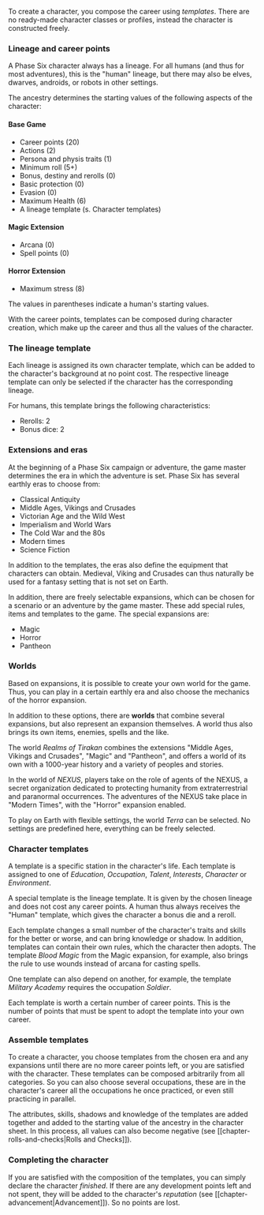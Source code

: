 To create a character, you compose the career using *templates*. There are no ready-made character classes or profiles, instead the character is constructed freely.

### Lineage and career points

A Phase Six character always has a lineage. For all humans (and thus for most adventures), this is the "human" lineage, but there may also be elves, dwarves, androids, or robots in other settings.

The ancestry determines the starting values of the following aspects of the character:

#### Base Game

* Career points (20)
* Actions (2)
* Persona and physis traits (1)
* Minimum roll (5+)
* Bonus, destiny and rerolls (0)
* Basic protection (0)
* Evasion (0)
* Maximum Health (6)
* A lineage template (s. Character templates)

#### Magic Extension

* Arcana (0)
* Spell points (0)

#### Horror Extension

* Maximum stress (8)

The values in parentheses indicate a human's starting values.

With the career points, templates can be composed during character creation, which make up the career and thus all the values of the character.

### The lineage template

Each lineage is assigned its own character template, which can be added to the character's background at no point cost. The respective lineage template can only be selected if the character has the corresponding lineage.

For humans, this template brings the following characteristics:

* Rerolls: 2
* Bonus dice: 2

### Extensions and eras

At the beginning of a Phase Six campaign or adventure, the game master determines the era in which the adventure is set. Phase Six has several earthly eras to choose from:

* Classical Antiquity
* Middle Ages, Vikings and Crusades
* Victorian Age and the Wild West
* Imperialism and World Wars
* The Cold War and the 80s
* Modern times
* Science Fiction

In addition to the templates, the eras also define the equipment that characters can obtain. Medieval, Viking and Crusades can thus naturally be used for a fantasy setting that is not set on Earth.

In addition, there are freely selectable expansions, which can be chosen for a scenario or an adventure by the game master. These add special rules, items and templates to the game. The special expansions are:

* Magic
* Horror
* Pantheon

### Worlds

Based on expansions, it is possible to create your own world for the game. Thus, you can play in a certain earthly era and also choose the mechanics of the horror expansion. 

In addition to these options, there are **worlds** that combine several expansions, but also represent an expansion themselves. A world thus also brings its own items, enemies, spells and the like.

The world *Realms of Tirakan* combines the extensions "Middle Ages, Vikings and Crusades", "Magic" and "Pantheon", and offers a world of its own with a 1000-year history and a variety of peoples and stories.

In the world of *NEXUS*, players take on the role of agents of the NEXUS, a secret organization dedicated to protecting humanity from extraterrestrial and paranormal occurrences. The adventures of the NEXUS take place in "Modern Times", with the "Horror" expansion enabled.

To play on Earth with flexible settings, the world *Terra* can be selected. No settings are predefined here, everything can be freely selected.

### Character templates

A template is a specific station in the character's life. Each template is assigned to one of *Education*, *Occupation*, *Talent*, *Interests*, *Character* or *Environment*. 

A special template is the lineage template. It is given by the chosen lineage and does not cost any career points. A human thus always receives the "Human" template, which gives the character a bonus die and a reroll.

Each template changes a small number of the character's traits and skills for the better or worse, and can bring knowledge or shadow. In addition, templates can contain their own rules, which the character then adopts. The template *Blood Magic* from the Magic expansion, for example, also brings the rule to use wounds instead of arcana for casting spells. 

One template can also depend on another, for example, the template *Military Academy* requires the occupation *Soldier*.

Each template is worth a certain number of career points. This is the number of points that must be spent to adopt the template into your own career. 

### Assemble templates

To create a character, you choose templates from the chosen era and any expansions until there are no more career points left, or you are satisfied with the character. These templates can be composed arbitrarily from all categories. So you can also choose several occupations, these are in the character's career all the occupations he once practiced, or even still practicing in parallel. 

The attributes, skills, shadows and knowledge of the templates are added together and added to the starting value of the ancestry in the character sheet. In this process, all values can also become negative (see [[chapter-rolls-and-checks|Rolls and Checks]]).

### Completing the character

If you are satisfied with the composition of the templates, you can simply declare the character *finished*. If there are any development points left and not spent, they will be added to the character's *reputation* (see [[chapter-advancement|Advancement]]). So no points are lost.
